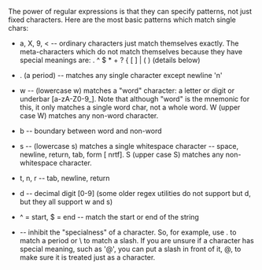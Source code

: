 The power of regular expressions is that they can specify patterns, not just fixed characters. Here are the most basic patterns which match single chars:

* a, X, 9, < \-- ordinary characters just match themselves exactly. The meta-characters which do not match themselves because they have special meanings are: . ^ $ * + ? { [ ] | ( ) (details below) 

* . (a period) -- matches any single character except newline 'n' 

* w -- (lowercase w) matches a "word" character: a letter or digit or underbar [a-zA-Z0-9_]. Note that although "word" is the mnemonic for this, it only matches a single word char, not a whole word. W (upper case W) matches any non-word character. 

* b -- boundary between word and non-word 

* s -- (lowercase s) matches a single whitespace character -- space, newline, return, tab, form [ nrtf]. S (upper case S) matches any non-whitespace character. 

* t, n, r -- tab, newline, return 

* d -- decimal digit [0-9] (some older regex utilities do not support but d, but they all support w and s) 

* ^ = start, $ = end -- match the start or end of the string 

* \-- inhibit the "specialness" of a character. So, for example, use . to match a period or \ to match a slash. If you are unsure if a character has special meaning, such as '@', you can put a slash in front of it, @, to make sure it is treated just as a character. 
